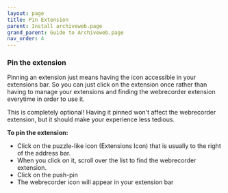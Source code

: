 ```yaml
---
layout: page
title: Pin Extension
parent: Install archiveweb.page
grand_parent: Guide to Archiveweb.page
nav_order: 4
---
```



### Pin the extension
Pinning an extension just means having the icon accessible in your extensions bar. So you can just click on the extension once rather than having to manage your extensions and finding the webrecorder extension everytime in order to use it.

This is completely optional! Having it pinned won't affect the webrecorder extension, but it should make your experience less tedious.

<b>To pin the extension: </b>
  * Click on the puzzle-like icon (Extensions Icon) that is usually to the right of the address bar.
  * When you click on it, scroll over the list to find the webrecorder extension.
  * Click on the push-pin
  * The webrecorder icon will appear in your extension bar
